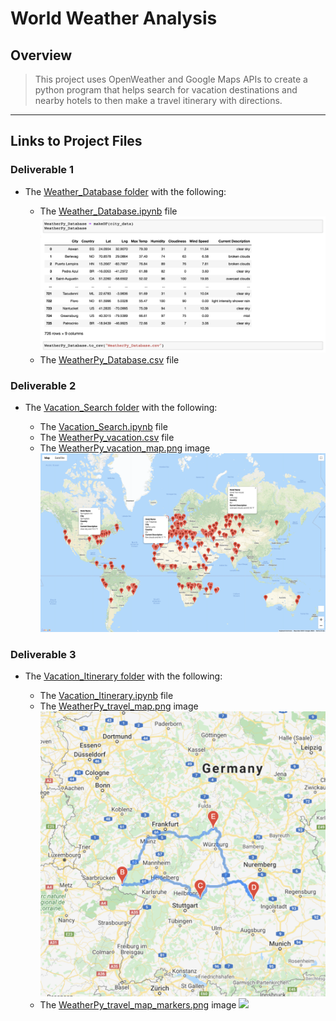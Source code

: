 # **World Weather Analysis**
## **Overview**
> This project uses OpenWeather and Google Maps APIs to create a python program that helps search for vacation destinations and nearby hotels to then make a travel itinerary with directions.

---

## **Links to Project Files**
### **Deliverable 1**
* The [Weather_Database folder](https://github.com/annaS000/World_Weather_Analysis/tree/main/Weather_Database) with the following:

    * The [Weather_Database.ipynb](https://github.com/annaS000/World_Weather_Analysis/blob/main/Weather_Database/Weather_Database.ipynb) file
    ![](https://raw.githubusercontent.com/annaS000/World_Weather_Analysis/main/Weather_Database/weather_dataframe.png)
    * The [WeatherPy_Database.csv](https://github.com/annaS000/World_Weather_Analysis/blob/main/Weather_Database/WeatherPy_Database.csv) file


### **Deliverable 2**
* The [Vacation_Search folder](https://github.com/annaS000/World_Weather_Analysis/tree/main/Vacation_Search) with the following:

    * The [Vacation_Search.ipynb](https://github.com/annaS000/World_Weather_Analysis/blob/main/Weather_Database/WeatherPy_Database.csv) file
    * The [WeatherPy_vacation.csv](https://github.com/annaS000/World_Weather_Analysis/blob/main/Vacation_Search/WeatherPy_vacation.csv) file
    * The [WeatherPy_vacation_map.png](https://github.com/annaS000/World_Weather_Analysis/blob/main/Vacation_Search/WeatherPy_vacation_map.png) image
    ![](https://raw.githubusercontent.com/annaS000/World_Weather_Analysis/main/Vacation_Search/WeatherPy_vacation_map.png)

### **Deliverable 3**
* The [Vacation_Itinerary folder](https://github.com/annaS000/World_Weather_Analysis/tree/main/Vacation_Itinerary) with the following:

    * The [Vacation_Itinerary.ipynb](https://github.com/annaS000/World_Weather_Analysis/blob/main/Vacation_Itinerary/Vacation_Itinerary.ipynb) file
    * The [WeatherPy_travel_map.png](https://github.com/annaS000/World_Weather_Analysis/blob/main/Vacation_Itinerary/WeatherPy_travel_map.png) image
    ![](https://raw.githubusercontent.com/annaS000/World_Weather_Analysis/main/Vacation_Itinerary/WeatherPy_travel_map.png)
    * The [WeatherPy_travel_map_markers.png](https://github.com/annaS000/World_Weather_Analysis/blob/main/Vacation_Itinerary/WeatherPy_travel_map_markers.png) image
    ![](https://github.com/annaS000/World_Weather_Analysis/blob/main/Vacation_Itinerary/WeatherPy_travel_map_markers.png?raw=true)